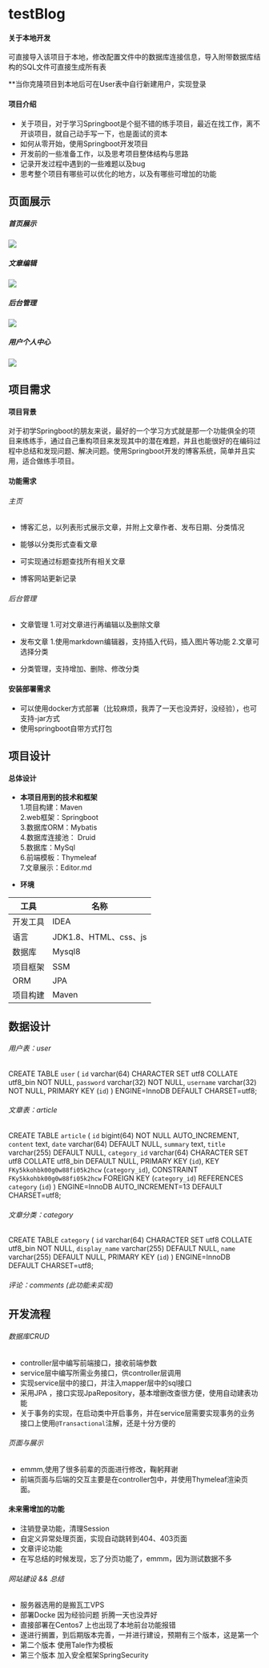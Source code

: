 # testBlog



#### 关于本地开发
可直接导入该项目于本地，修改配置文件中的数据库连接信息，导入附带数据库结构的SQL文件可直接生成所有表

**当你克隆项目到本地后可在User表中自行新建用户，实现登录

#### 项目介绍  
- 关于项目，对于学习Springboot是个挺不错的练手项目，最近在找工作，离不开谈项目，就自己动手写一下，也是面试的资本
- 如何从零开始，使用Springboot开发项目
- 开发前的一些准备工作，以及思考项目整体结构与思路
- 记录开发过程中遇到的一些难题以及bug
- 思考整个项目有哪些可以优化的地方，以及有哪些可增加的功能

## 页面展示

##### 首页展示
![](http://wx3.sinaimg.cn/large/d6bdf0ebly1g167yzry1xj21hc0tzq5j.jpg)
<br>

##### 文章编辑
![](http://wx3.sinaimg.cn/large/d6bdf0ebly1g1682vymgaj21hc0tzgo9.jpg)
<br>
##### 后台管理
![](http://wx1.sinaimg.cn/large/d6bdf0ebly1g167yzz3tuj21hc0u0767.jpg)
<br>
##### 用户个人中心
![](http://wx2.sinaimg.cn/large/d6bdf0ebly1g167yzup6oj21h60u041s.jpg)

## 项目需求
#### 项目背景
对于初学Springboot的朋友来说，最好的一个学习方式就是那一个功能俱全的项目来练练手，通过自己重构项目来发现其中的潜在难题，并且也能很好的在编码过程中总结和发现问题、解决问题。使用Springboot开发的博客系统，简单并且实用，适合做练手项目。

#### 功能需求
###### 主页
- 博客汇总，以列表形式展示文章，并附上文章作者、发布日期、分类情况

- 能够以分类形式查看文章

- 可实现通过标题查找所有相关文章

- 博客网站更新记录


###### 后台管理

- 文章管理
  1.可对文章进行再编辑以及删除文章

- 发布文章
1.使用markdown编辑器，支持插入代码，插入图片等功能
2.文章可选择分类

- 分类管理，支持增加、删除、修改分类


#### 安装部署需求
- 可以使用docker方式部署（比较麻烦，我弄了一天也没弄好，没经验），也可支持-jar方式
- 使用springboot自带方式打包


## 项目设计

#### 总体设计
- **本项目用到的技术和框架**<br>
1.项目构建：Maven<br>
2.web框架：Springboot<br>
3.数据库ORM：Mybatis<br>
4.数据库连接池： Druid<br>
5.数据库：MySql<br>
6.前端模板：Thymeleaf<br>
7.文章展示：Editor.md<br>

- **环境**

|  工具 | 名称 
| ------------ | ------------
| 开发工具  | IDEA 
|  语言 | JDK1.8、HTML、css、js 
| 数据库  | Mysql8 
| 项目框架  | SSM 
| ORM  | JPA 
| 项目构建  | Maven 


## 数据设计

###### 用户表：user

CREATE TABLE `user` (
  `id` varchar(64) CHARACTER SET utf8 COLLATE utf8_bin NOT NULL,
  `password` varchar(32) NOT NULL,
  `username` varchar(32) NOT NULL,
  PRIMARY KEY (`id`)
) ENGINE=InnoDB DEFAULT CHARSET=utf8;

###### 文章表：article

CREATE TABLE `article` (
  `id` bigint(64) NOT NULL AUTO_INCREMENT,
  `content` text,
  `date` varchar(64) DEFAULT NULL,
  `summary` text,
  `title` varchar(255) DEFAULT NULL,
  `category_id` varchar(64) CHARACTER SET utf8 COLLATE utf8_bin DEFAULT NULL,
  PRIMARY KEY (`id`),
  KEY `FKy5kkohbk00g0w88fi05k2hcw` (`category_id`),
  CONSTRAINT `FKy5kkohbk00g0w88fi05k2hcw` FOREIGN KEY (`category_id`) REFERENCES `category` (`id`)
) ENGINE=InnoDB AUTO_INCREMENT=13 DEFAULT CHARSET=utf8;

###### 文章分类：category
CREATE TABLE `category` (
  `id` varchar(64) CHARACTER SET utf8 COLLATE utf8_bin NOT NULL,
  `display_name` varchar(255) DEFAULT NULL,
  `name` varchar(255) DEFAULT NULL,
  PRIMARY KEY (`id`)
) ENGINE=InnoDB DEFAULT CHARSET=utf8;


###### 评论：comments  (此功能未实现)


## 开发流程
###### 数据库CRUD
- controller层中编写前端接口，接收前端参数
- service层中编写所需业务接口，供controller层调用
- 实现service层中的接口，并注入mapper层中的sql接口
- 采用JPA ，接口实现JpaRepository，基本增删改查很方便，使用自动建表功能
- 关于事务的实现，在启动类中开启事务，并在service层需要实现事务的业务接口上使用`@Transactional`注解，还是十分方便的

###### 页面与展示
- emmm,使用了很多前辈的页面进行修改，鞠躬拜谢
- 前端页面与后端的交互主要是在controller包中，并使用Thymeleaf渲染页面。

#### 未来需增加的功能
- 注销登录功能，清理Session
- 自定义异常处理页面，实现自动跳转到404、403页面
- 文章评论功能
- 在写总结的时候发现，忘了分页功能了，emmm，因为测试数据不多

###### 网站建设  && 总结
- 服务器选用的是搬瓦工VPS
- 部署Docke 因为经验问题 折腾一天也没弄好
- 直接部署在Centos7 上也出现了本地前台功能报错
- 遂进行搁置，到后期版本完善，一并进行建设，预期有三个版本，这是第一个
- 第二个版本   使用Tale作为模板
- 第三个版本   加入安全框架SpringSecurity


